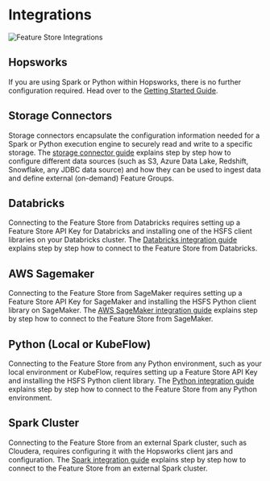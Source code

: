 # Integrations

![Feature Store Integrations](assets/images/integrations.png)

## Hopsworks

If you are using Spark or Python within Hopsworks, there is no further configuration required. Head over to the [Getting Started Guide](quickstart.md).

## Storage Connectors

Storage connectors encapsulate the configuration information needed for a Spark or Python execution engine to securely read and write to a specific storage. The [storage connector guide](integrations/storage-connectors/guide.md) explains step by step how to configure different data sources (such as S3, Azure Data Lake, Redshift, Snowflake, any JDBC data source) and how they can be used to ingest data and define external (on-demand) Feature Groups.
 
## Databricks

Connecting to the Feature Store from Databricks requires setting up a Feature Store API Key for Databricks and installing one of the HSFS client libraries on your Databricks cluster. The [Databricks integration guide](integrations/databricks/configuration.md) explains step by step how to connect to the Feature Store from Databricks.

## AWS Sagemaker

Connecting to the Feature Store from SageMaker requires setting up a Feature Store API Key for SageMaker and installing the HSFS Python client library on SageMaker. The [AWS SageMaker integration guide](integrations/sagemaker.md) explains step by step how to connect to the Feature Store from SageMaker.

## Python (Local or KubeFlow)

Connecting to the Feature Store from any Python environment, such as your local environment or KubeFlow, requires setting up a Feature Store API Key and installing the HSFS Python client library. The [Python integration guide](integrations/python.md) explains step by step how to connect to the Feature Store from any Python environment.

## Spark Cluster

Connecting to the Feature Store from an external Spark cluster, such as Cloudera, requires configuring it with the Hopsworks client jars and configuration. The [Spark integration guide](integrations/spark.md) explains step by step how to connect to the Feature Store from an external Spark cluster.
